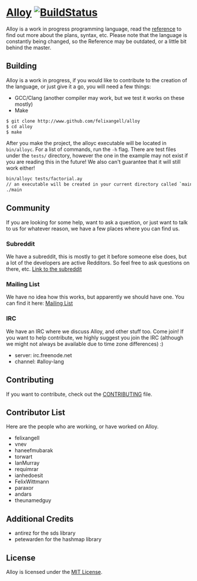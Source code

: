 # [Alloy](http://alloy-lang.org) [![BuildStatus](https://travis-ci.org/felixangell/alloy.svg?branch=master)](https://travis-ci.org/felixangell/alloy)
Alloy is a work in progress programming language, read the [reference](docs/REFERENCE.md) to find out more about the plans, syntax, etc. Please note that the language is constantly being changed, so the Reference may be outdated, or a little bit behind the master.

## Building
Alloy is a work in progress, if you would like to contribute to the creation of the language, or just give it a go, you will
need a few things:

* GCC/Clang (another compiler may work, but we test it works on these mostly)
* Make

```bash
$ git clone http://www.github.com/felixangell/alloy
$ cd alloy
$ make
```

After you make the project, the alloyc executable will be located in `bin/alloyc`. For a list of commands,
run the `-h` flag. There are test files under the `tests/` directory, however the one in the example may not exist
if you are reading this in the future! We also can't guarantee that it will still work either!

```bash
bin/alloyc tests/factorial.ay
// an executable will be created in your current directory called `main`
./main
```

## Community
If you are looking for some help, want to ask a question, or just want to talk to us for whatever reason, we have a few
places where you can find us.

### Subreddit
We have a subreddit, this is mostly to get it before someone else does, but a lot of the developers are active Redditors. So feel
free to ask questions on there, etc.
[Link to the subreddit](http://www.reddit.com/r/alloy_lang)

### Mailing List
We have no idea how this works, but apparently we should have one. You can find it here:
[Mailing List](https://groups.google.com/forum/#!forum/alloy-lang)

### IRC
We have an IRC where we discuss Alloy, and other stuff too. Come join! If you want to help contribute,
we highly suggest you join the IRC (although we might not always be available due to time zone differences) :)

* server: irc.freenode.net
* channel: #alloy-lang

## Contributing
If you want to contribute, check out the [CONTRIBUTING](CONTRIBUTING.md) file.

## Contributor List
Here are the people who are working, or have worked on Alloy.

* felixangell
* vnev
* haneefmubarak
* torwart
* IanMurray
* requimrar
* ianhedoesit
* FelixWittmann
* paraxor
* andars
* theunamedguy

## Additional Credits

* antirez for the sds library
* petewarden for the hashmap library

## License
Alloy is licensed under the [MIT License](/LICENSE.md).
